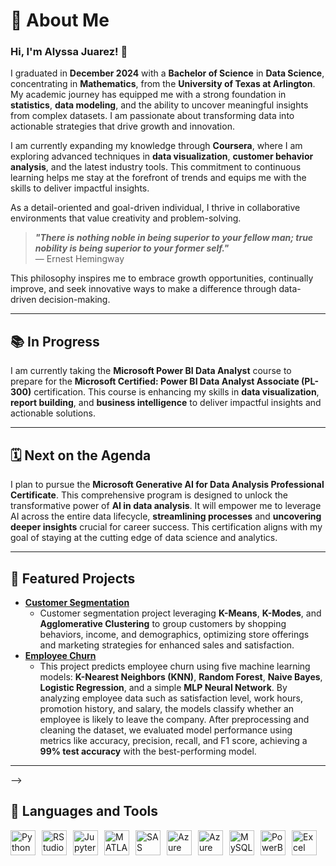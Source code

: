 # 🌱 About Me
### Hi, I'm Alyssa Juarez! 👋

I graduated in **December 2024** with a **Bachelor of Science** in **Data Science**, concentrating in **Mathematics**, from the **University of Texas at Arlington**. My academic journey has equipped me with a strong foundation in **statistics**, **data modeling**, and the ability to uncover meaningful insights from complex datasets. I am passionate about transforming data into actionable strategies that drive growth and innovation.

I am currently expanding my knowledge through **Coursera**, where I am exploring advanced techniques in **data visualization**, **customer behavior analysis**, and the latest industry tools. This commitment to continuous learning helps me stay at the forefront of trends and equips me with the skills to deliver impactful insights.

As a detail-oriented and goal-driven individual, I thrive in collaborative environments that value creativity and problem-solving.

> **_"There is nothing noble in being superior to your fellow man; true nobility is being superior to your former self."_**  
> — Ernest Hemingway

This philosophy inspires me to embrace growth opportunities, continually improve, and seek innovative ways to make a difference through data-driven decision-making.

---

## 📚 In Progress

I am currently taking the **Microsoft Power BI Data Analyst** course to prepare for the **Microsoft Certified: Power BI Data Analyst Associate (PL-300)** certification. This course is enhancing my skills in **data visualization**, **report building**, and **business intelligence** to deliver impactful insights and actionable solutions.

---

## 🗓️ Next on the Agenda

I plan to pursue the **Microsoft Generative AI for Data Analysis Professional Certificate**. This comprehensive program is designed to unlock the transformative power of **AI in data analysis**. It will empower me to leverage AI across the entire data lifecycle, **streamlining processes** and **uncovering deeper insights** crucial for career success. This certification aligns with my goal of staying at the cutting edge of data science and analytics.

---
## 📌 Featured Projects
* [**Customer Segmentation**](https://github.com/AlyssaJuarez221/Customer-Segmentation/tree/main)
    * Customer segmentation project leveraging **K-Means**, **K-Modes**, and **Agglomerative Clustering** to group customers by shopping behaviors, income, and demographics, optimizing store offerings and marketing strategies for enhanced sales and satisfaction.
* [**Employee Churn**](https://github.com/madixson/EmployeeChurnHR_Project)
    * This project predicts employee churn using five machine learning models: **K-Nearest Neighbors (KNN)**, **Random Forest**, **Naive Bayes**, **Logistic Regression**, and a simple **MLP Neural Network**. By analyzing employee data such as satisfaction level, work hours, promotion history, and salary, the models classify whether an employee is likely to leave the company. After preprocessing and cleaning the dataset, we evaluated model performance using metrics like accuracy, precision, recall, and F1 score, achieving a **99% test accuracy** with the best-performing model.
---
-->

## :toolbox: Languages and Tools
<div style="display: flex; align-items: center; gap: 10px;">
  <img alt="Python" width="40px" src="https://cdn.jsdelivr.net/gh/devicons/devicon@latest/icons/python/python-original.svg" />
  <img alt="RStudio" width="40px" src="https://cdn.jsdelivr.net/gh/devicons/devicon@latest/icons/rstudio/rstudio-original.svg" />
  <img alt="Jupyter" width="40px" src="https://cdn.jsdelivr.net/gh/devicons/devicon@latest/icons/jupyter/jupyter-original-wordmark.svg" />
  <img alt="MATLAB" width="40px" src="https://cdn.jsdelivr.net/gh/devicons/devicon@latest/icons/matlab/matlab-original.svg" />
  <img alt="SAS" width="40px" src="https://cdn.icon-icons.com/icons2/2699/PNG/512/sas_logo_icon_170761.png" />
  <img alt="Azure" width="40px" src="https://cdn.jsdelivr.net/gh/devicons/devicon@latest/icons/azure/azure-original.svg" />
  <img alt="Azure SQL Database" width="40px" src="https://cdn.jsdelivr.net/gh/devicons/devicon@latest/icons/azuresqldatabase/azuresqldatabase-original.svg" />
  <img alt="MySQL" width="40px" src="https://cdn.jsdelivr.net/gh/devicons/devicon@latest/icons/mysql/mysql-original.svg" />
  <img alt="PowerBI" width="40px" src="https://github.com/user-attachments/assets/117edbfc-009f-4358-a107-22b84b737528" />
  <img alt="Excel" width="40px" src="https://github.com/user-attachments/assets/cc5e4d9f-b412-4b4d-8a93-b5cb2890ef8c" />
</div> 

<!-- ## Check Out My New Repository: AlyssaDataHub!

I’m excited to share my new repository, **[AlyssaDataHub](https://github.com/AlyssaDataHub/AlyssaDataHub)**, created on **January 7th, 2025**. It’s still pretty new, but I’m actively working on it to build a space for exploring and growing in the world of data. My goal is to include:

- 📚 **Cheat Sheets**: Quick-reference guides for tools like SQL, Python, Power BI, and Excel.  
- 💻 **Projects**: Practical examples of data analytics and real-world applications.  
- 📎 **Resources**: Curated links and materials to support learning in data-related fields.  

**Why Check It Out?**  
AlyssaDataHub reflects my ongoing learning journey and my commitment to simplifying complex topics. While it’s still a work in progress, I aim to grow it into a valuable resource hub for myself and others who are building their foundation in data-related fields.

➡️ **[Visit AlyssaDataHub here!](https://github.com/AlyssaDataHub/AlyssaDataHub)**
-->
